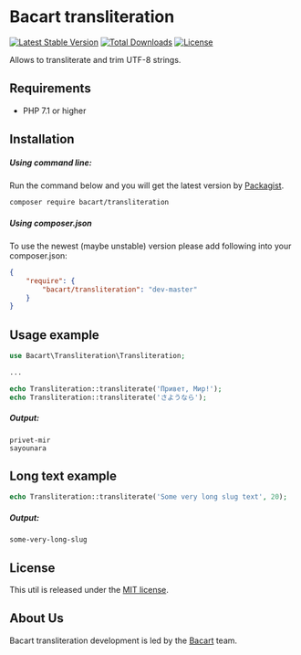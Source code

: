 Bacart transliteration
======================
[![Latest Stable Version](https://poser.pugx.org/bacart/transliteration/v/stable.png)](https://packagist.org/packages/bacart/transliteration)
[![Total Downloads](https://poser.pugx.org/bacart/transliteration/downloads.svg)](https://packagist.org/packages/bacart/transliteration)
[![License](https://poser.pugx.org/bacart/transliteration/license.svg)](https://packagist.org/packages/bacart/transliteration)

Allows to transliterate and trim UTF-8 strings. 

Requirements
------------
 - PHP 7.1 or higher
 
Installation
------------
##### Using command line:
Run the command below and you will get the latest version by [Packagist][1].

```bash
composer require bacart/transliteration
```

##### Using composer.json
To use the newest (maybe unstable) version please add following into your composer.json:

```json
{
    "require": {
        "bacart/transliteration": "dev-master"
    }
}
```
Usage example
-------------
```php
use Bacart\Transliteration\Transliteration;

...

echo Transliteration::transliterate('Привет, Мир!');
echo Transliteration::transliterate('さようなら');
```

##### Output:
```
privet-mir
sayounara
```

Long text example
-----------------
```php
echo Transliteration::transliterate('Some very long slug text', 20);
```
##### Output:
`some-very-long-slug`

License
-------
This util is released under the [MIT license](LICENSE).

About Us
--------
Bacart transliteration development is led by the [Bacart][2] team.

[1]: https://packagist.org/packages/bacart/transliteration
[2]: https://github.com/bacart